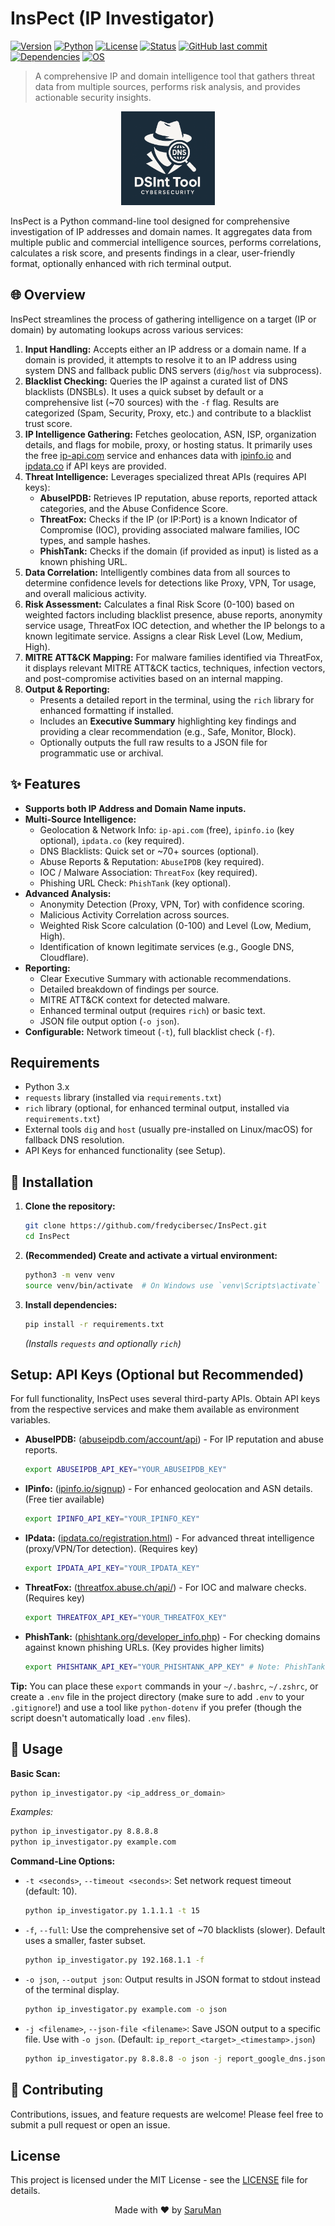 # InsPect (IP Investigator)

[![Version](https://img.shields.io/badge/version-1.0-blue.svg)](https://github.com/fredycibersec/InsPect)
[![Python](https://img.shields.io/badge/python-3.6%2B-blue.svg)](https://www.python.org/)
[![License](https://img.shields.io/badge/License-MIT-yellow.svg)](LICENSE)
[![Status](https://img.shields.io/badge/status-stable-green.svg)](https://github.com/fredycibersec/InsPect)
[![GitHub last commit](https://img.shields.io/github/last-commit/fredycibersec/InsPect.svg)](https://github.com/fredycibersec/InsPect/commits/main)
[![Dependencies](https://img.shields.io/badge/dependencies-requests%2C%20rich-orange.svg)](requirements.txt)
[![OS](https://img.shields.io/badge/OS-Linux%20%7C%20macOS%20%7C%20Windows-lightgrey)](https://github.com/fredycibersec/InsPect)

> A comprehensive IP and domain intelligence tool that gathers threat data from multiple sources, performs risk analysis, and provides actionable security insights.

<p align="center">
  <img src="https://github.com/fredycibersec/DSInt/blob/main/DSInt_Tool_logo.png" alt="DSInt Logo" width="150"/>
</p>

InsPect is a Python command-line tool designed for comprehensive investigation of IP addresses and domain names. It aggregates data from multiple public and commercial intelligence sources, performs correlations, calculates a risk score, and presents findings in a clear, user-friendly format, optionally enhanced with rich terminal output.

## 🌐  Overview

InsPect streamlines the process of gathering intelligence on a target (IP or domain) by automating lookups across various services:

1.  **Input Handling:** Accepts either an IP address or a domain name. If a domain is provided, it attempts to resolve it to an IP address using system DNS and fallback public DNS servers (`dig`/`host` via subprocess).
2.  **Blacklist Checking:** Queries the IP against a curated list of DNS blacklists (DNSBLs). It uses a quick subset by default or a comprehensive list (~70 sources) with the `-f` flag. Results are categorized (Spam, Security, Proxy, etc.) and contribute to a blacklist trust score.
3.  **IP Intelligence Gathering:** Fetches geolocation, ASN, ISP, organization details, and flags for mobile, proxy, or hosting status. It primarily uses the free [ip-api.com](http://ip-api.com/) service and enhances data with [ipinfo.io](https://ipinfo.io/) and [ipdata.co](https://ipdata.co/) if API keys are provided.
4.  **Threat Intelligence:** Leverages specialized threat APIs (requires API keys):
    *   **AbuseIPDB:** Retrieves IP reputation, abuse reports, reported attack categories, and the Abuse Confidence Score.
    *   **ThreatFox:** Checks if the IP (or IP:Port) is a known Indicator of Compromise (IOC), providing associated malware families, IOC types, and sample hashes.
    *   **PhishTank:** Checks if the domain (if provided as input) is listed as a known phishing URL.
5.  **Data Correlation:** Intelligently combines data from all sources to determine confidence levels for detections like Proxy, VPN, Tor usage, and overall malicious activity.
6.  **Risk Assessment:** Calculates a final Risk Score (0-100) based on weighted factors including blacklist presence, abuse reports, anonymity service usage, ThreatFox IOC detection, and whether the IP belongs to a known legitimate service. Assigns a clear Risk Level (Low, Medium, High).
7.  **MITRE ATT&CK Mapping:** For malware families identified via ThreatFox, it displays relevant MITRE ATT&CK tactics, techniques, infection vectors, and post-compromise activities based on an internal mapping.
8.  **Output & Reporting:**
    *   Presents a detailed report in the terminal, using the `rich` library for enhanced formatting if installed.
    *   Includes an **Executive Summary** highlighting key findings and providing a clear recommendation (e.g., Safe, Monitor, Block).
    *   Optionally outputs the full raw results to a JSON file for programmatic use or archival.

## ✨ Features

*   **Supports both IP Address and Domain Name inputs.**
*   **Multi-Source Intelligence:**
    *   Geolocation & Network Info: `ip-api.com` (free), `ipinfo.io` (key optional), `ipdata.co` (key required).
    *   DNS Blacklists: Quick set or ~70+ sources (optional).
    *   Abuse Reports & Reputation: `AbuseIPDB` (key required).
    *   IOC / Malware Association: `ThreatFox` (key required).
    *   Phishing URL Check: `PhishTank` (key optional).
*   **Advanced Analysis:**
    *   Anonymity Detection (Proxy, VPN, Tor) with confidence scoring.
    *   Malicious Activity Correlation across sources.
    *   Weighted Risk Score calculation (0-100) and Level (Low, Medium, High).
    *   Identification of known legitimate services (e.g., Google DNS, Cloudflare).
*   **Reporting:**
    *   Clear Executive Summary with actionable recommendations.
    *   Detailed breakdown of findings per source.
    *   MITRE ATT&CK context for detected malware.
    *   Enhanced terminal output (requires `rich`) or basic text.
    *   JSON file output option (`-o json`).
*   **Configurable:** Network timeout (`-t`), full blacklist check (`-f`).

## Requirements

*   Python 3.x
*   `requests` library (installed via `requirements.txt`)
*   `rich` library (optional, for enhanced terminal output, installed via `requirements.txt`)
*   External tools `dig` and `host` (usually pre-installed on Linux/macOS) for fallback DNS resolution.
*   API Keys for enhanced functionality (see Setup).

## 🔧 Installation

1.  **Clone the repository:**
    ```bash
    git clone https://github.com/fredycibersec/InsPect.git
    cd InsPect
    ```

2.  **(Recommended) Create and activate a virtual environment:**
    ```bash
    python3 -m venv venv
    source venv/bin/activate  # On Windows use `venv\Scripts\activate`
    ```

3.  **Install dependencies:**
    ```bash
    pip install -r requirements.txt
    ```
    *(Installs `requests` and optionally `rich`)*

## Setup: API Keys (Optional but Recommended)

For full functionality, InsPect uses several third-party APIs. Obtain API keys from the respective services and make them available as environment variables.

*   **AbuseIPDB:** ([abuseipdb.com/account/api](https://abuseipdb.com/account/api)) - For IP reputation and abuse reports.
    ```bash
    export ABUSEIPDB_API_KEY="YOUR_ABUSEIPDB_KEY"
    ```
*   **IPinfo:** ([ipinfo.io/signup](https://ipinfo.io/signup)) - For enhanced geolocation and ASN details. (Free tier available)
    ```bash
    export IPINFO_API_KEY="YOUR_IPINFO_KEY"
    ```
*   **IPdata:** ([ipdata.co/registration.html](https://ipdata.co/registration.html)) - For advanced threat intelligence (proxy/VPN/Tor detection). (Requires key)
    ```bash
    export IPDATA_API_KEY="YOUR_IPDATA_KEY"
    ```
*   **ThreatFox:** ([threatfox.abuse.ch/api/](https://threatfox.abuse.ch/api/)) - For IOC and malware checks. (Requires key)
    ```bash
    export THREATFOX_API_KEY="YOUR_THREATFOX_KEY"
    ```
*   **PhishTank:** ([phishtank.org/developer_info.php](https://www.phishtank.com/developer_info.php)) - For checking domains against known phishing URLs. (Key provides higher limits)
    ```bash
    export PHISHTANK_API_KEY="YOUR_PHISHTANK_APP_KEY" # Note: PhishTank calls this 'app_key'
    ```

**Tip:** You can place these `export` commands in your `~/.bashrc`, `~/.zshrc`, or create a `.env` file in the project directory (make sure to add `.env` to your `.gitignore`!) and use a tool like `python-dotenv` if you prefer (though the script doesn't automatically load `.env` files).

## 🚀 Usage

**Basic Scan:**
```bash
python ip_investigator.py <ip_address_or_domain>
```
*Examples:*
```bash
python ip_investigator.py 8.8.8.8
python ip_investigator.py example.com
```

**Command-Line Options:**

*   `-t <seconds>`, `--timeout <seconds>`: Set network request timeout (default: 10).
    ```bash
    python ip_investigator.py 1.1.1.1 -t 15
    ```
*   `-f`, `--full`: Use the comprehensive set of ~70 blacklists (slower). Default uses a smaller, faster subset.
    ```bash
    python ip_investigator.py 192.168.1.1 -f
    ```
*   `-o json`, `--output json`: Output results in JSON format to stdout instead of the terminal display.
    ```bash
    python ip_investigator.py example.com -o json
    ```
*   `-j <filename>`, `--json-file <filename>`: Save JSON output to a specific file. Use with `-o json`. (Default: `ip_report_<target>_<timestamp>.json`)
    ```bash
    python ip_investigator.py 8.8.8.8 -o json -j report_google_dns.json
    ```

## 🤝 Contributing

Contributions, issues, and feature requests are welcome! Please feel free to submit a pull request or open an issue.

## License

This project is licensed under the MIT License - see the [LICENSE](LICENSE) file for details.

<p align="center">
  Made with ❤️ by <a href="https://github.com/fredycibersec">SaruMan</a>
</p>
